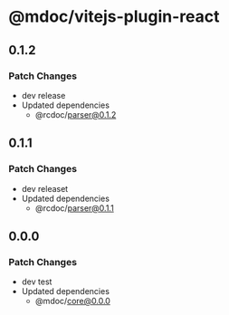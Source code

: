 # @mdoc/vitejs-plugin-react

## 0.1.2

### Patch Changes

- dev release
- Updated dependencies
  - @rcdoc/parser@0.1.2

## 0.1.1

### Patch Changes

- dev releaset
- Updated dependencies
  - @rcdoc/parser@0.1.1

## 0.0.0

### Patch Changes

- dev test
- Updated dependencies
  - @mdoc/core@0.0.0
